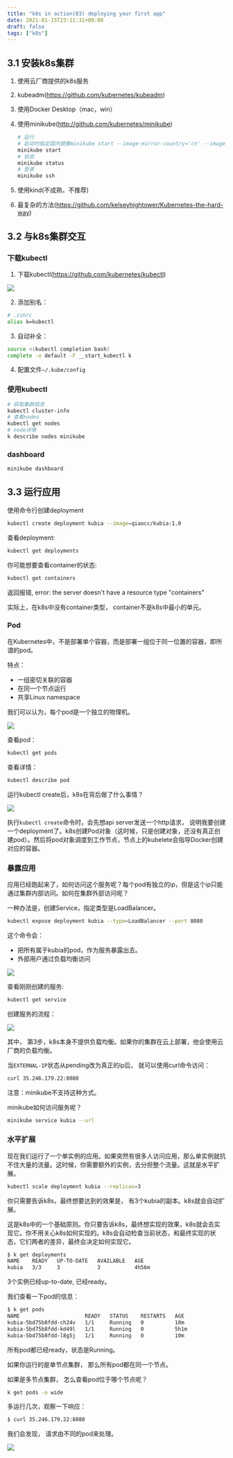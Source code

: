 ```yaml
---
title: "k8s in action(03) deploying your first app"
date: 2021-01-15T23:11:31+08:00
draft: false
tags: ["k8s"]
---
```




## 3.1 安装k8s集群

1. 使用云厂商提供的k8s服务

2. kubeadm(https://github.com/kubernetes/kubeadm)

3. 使用Docker Desktop（mac，win）

4. 使用minikube(http://github.com/kubernetes/minikube)

   ```bash
   # 运行
   # 启动时指定国内镜像minikube start --image-mirror-country='cn' --image-repository='registry.cn-hangzhou.aliyuncs.com/google_containers'
   minikube start
   # 状态
   minikube status
   # 登录
   minikube ssh
   ```

5. 使用kind(不成熟，不推荐)

6. 最复杂的方法(https://github.com/kelseyhightower/Kubernetes-the-hard-way)

## 3.2 与k8s集群交互

### 下载kubectl

1. 下载kubectl(https://github.com/kubernetes/kubectl)

![](https://cdn.jsdelivr.net/gh/qiaocci/img-repo@master/20210319170111.png)

2. 添加别名：

```bash
# .zshrc
alias k=kubectl
```

3. 自动补全：

```bash
source <(kubectl completion bash)
complete -o default -F __start_kubectl k
```

4. 配置文件`~/.kube/config`



### 使用kubectl

```bash
# 获取集群信息
kubectl cluster-info
# 查看nodes
kubectl get nodes
# node详情
k describe nodes minikube
```



### dashboard

```bash
minikube dashboard
```



## 3.3 运行应用

使用命令行创建deployment

```bash
kubectl create deployment kubia --image=qiaocc/kubia:1.0
```

查看deployment:

```bash
kubectl get deployments
```

你可能想要查看container的状态:

```bash
kubectl get containers
```

返回报错, error: the server doesn't have a resource type "containers"

实际上，在k8s中没有container类型， container不是k8s中最小的单元。

### Pod

在Kubernetes中，不是部署单个容器，而是部署一组位于同一位置的容器，即所谓的pod。

特点：

- 一组密切关联的容器
- 在同一个节点运行
- 共享Linux namespace

我们可以认为，每个pod是一个独立的物理机。

![](https://cdn.jsdelivr.net/gh/qiaocci/img-repo@master/20210325164011.png)

查看pod：

```bash
kubectl get pods
```

查看详情：

```bash
kubectl describe pod
```



运行kubectl create后，k8s在背后做了什么事情？

![](https://cdn.jsdelivr.net/gh/qiaocci/img-repo@master/20210325164957.png)

执行`kubectl create`命令时，会先想api server发送一个http请求， 说明我要创建一个deployment了。k8s创建Pod对象（这时候，只是创建对象，还没有真正创建pod）。然后将pod对象调度到工作节点，节点上的kubelete会指导Docker创建对应的容器。



### 暴露应用

应用已经跑起来了，如何访问这个服务呢？每个pod有独立的ip，但是这个ip只能通过集群内部访问。如何在集群外部访问呢？

一种办法是，创建Service，指定类型是LoadBalancer。

```bash
kubectl expose deployment kubia --type=LoadBalancer --port 8080
```

这个命令会：

- 把所有属于kubia的pod，作为服务暴露出去。
- 外部用户通过负载均衡访问

![](https://cdn.jsdelivr.net/gh/qiaocci/img-repo@master/20210326185205.png)

查看刚刚创建的服务:

```bash
kubectl get service
```



创建服务的流程：

![](https://cdn.jsdelivr.net/gh/qiaocci/img-repo@master/20210330143857.png)

其中， 第3步，k8s本身不提供负载均衡。如果你的集群在云上部署，他会使用云厂商的负载均衡。

当`EXTERNAL-IP`状态从pending改为真正的ip后， 就可以使用curl命令访问：

```bash
curl 35.246.179.22:8080
```

注意：minikube不支持这种方式。

minikube如何访问服务呢？

```bash
minikube service kubia --url
```



### 水平扩展

现在我们运行了一个单实例的应用。如果突然有很多人访问应用，那么单实例就抗不住大量的流量。这时候，你需要额外的实例，去分担整个流量。这就是水平扩展。

```bash
kubectl scale deployment kubia --replicas=3
```

你只需要告诉k8s，最终想要达到的效果是， 有3个kubia的副本。k8s就会自动扩展。

这是k8s中的一个基础原则。你只要告诉k8s，最终想实现的效果，k8s就会去实现它。你不用关心k8s如何实现的。k8s会自动检查当前状态，和最终实现的状态，它们两者的差异，最终会决定如何实现它。

```bash
$ k get deployments
NAME    READY   UP-TO-DATE   AVAILABLE   AGE
kubia   3/3     3            3           4h56m
```

3个实例已经up-to-date, 已经ready。

我们查看一下pod的信息：

```bash
$ k get pods
NAME                     READY   STATUS    RESTARTS   AGE
kubia-5bd75b8fdd-ch24v   1/1     Running   0          10m
kubia-5bd75b8fdd-kd49l   1/1     Running   0          5h1m
kubia-5bd75b8fdd-l8g5j   1/1     Running   0          10m
```

所有pod都已经ready，状态是Running。

如果你运行的是单节点集群， 那么所有pod都在同一个节点。

如果是多节点集群， 怎么查看pod位于哪个节点呢？

```bash
k get pods -o wide
```



多运行几次，观察一下响应：

```bash
$ curl 35.246.179.22:8080
```

我们会发现， 请求由不同的pod来处理。

![](https://cdn.jsdelivr.net/gh/qiaocci/img-repo@master/20210330164903.png)